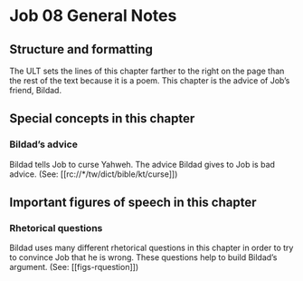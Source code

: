 # Job 08 General Notes
## Structure and formatting

The ULT sets the lines of this chapter farther to the right on the page than the rest of the text because it is a poem. This chapter is the advice of Job’s friend, Bildad.

## Special concepts in this chapter

### Bildad’s advice
Bildad tells Job to curse Yahweh. The advice Bildad gives to Job is bad advice. (See: [[rc://*/tw/dict/bible/kt/curse]])

## Important figures of speech in this chapter

### Rhetorical questions
Bildad uses many different rhetorical questions in this chapter in order to try to convince Job that he is wrong. These questions help to build Bildad’s argument. (See: [[figs-rquestion]])
